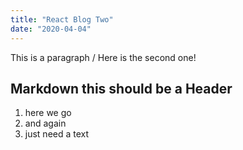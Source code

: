 ```yaml
---
title: "React Blog Two"
date: "2020-04-04"
---
```


This is a paragraph / Here is the second one!

## Markdown this should be a Header

1. here we go
2. and again
3. just need a text